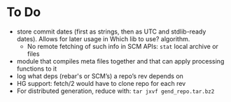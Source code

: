 # To Do

* store commit dates (first as strings, then as UTC and stdlib-ready dates). Allows for later usage in Which lib to use? algorithm.
    * No remote fetching of such info in SCM APIs: `stat` local archive or files
* module that compiles meta files together and that can apply processing functions to it
* log what deps (rebar's or SCM’s) a repo’s rev depends on
* HG support: fetch/2 would have to clone repo for each rev
* For distributed generation, reduce with: `tar jxvf gend_repo.tar.bz2`
